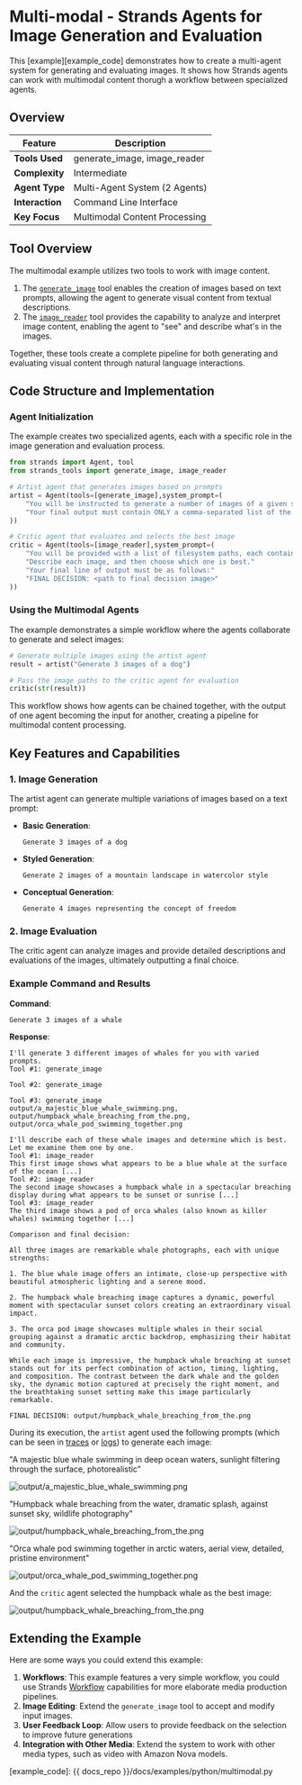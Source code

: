 # Multi-modal - Strands Agents for Image Generation and Evaluation

This [example][example_code] demonstrates how to create a multi-agent system for generating and evaluating images. It shows how Strands agents can work with multimodal content thorugh a workflow between specialized agents.

## Overview

| Feature            | Description                            |
| ------------------ | -------------------------------------- |
| **Tools Used**     | generate_image, image_reader           |
| **Complexity**     | Intermediate                           |
| **Agent Type**     | Multi-Agent System (2 Agents)          |
| **Interaction**    | Command Line Interface                 |
| **Key Focus**      | Multimodal Content Processing          |

## Tool Overview

The multimodal example utilizes two tools to work with image content.

1. The [`generate_image`](https://github.com/strands-agents/tools/blob/main/src/strands_tools/generate_image.py) tool enables the creation of images based on text prompts, allowing the agent to generate visual content from textual descriptions.
2. The [`image_reader`](https://github.com/strands-agents/tools/blob/main/src/strands_tools/image_reader.py) tool provides the capability to analyze and interpret image content, enabling the agent to "see" and describe what's in the images.

Together, these tools create a complete pipeline for both generating and evaluating visual content through natural language interactions.

## Code Structure and Implementation

### Agent Initialization

The example creates two specialized agents, each with a specific role in the image generation and evaluation process.

```python
from strands import Agent, tool
from strands_tools import generate_image, image_reader

# Artist agent that generates images based on prompts
artist = Agent(tools=[generate_image],system_prompt=(
    "You will be instructed to generate a number of images of a given subject. Vary the prompt for each generated image to create a variety of options."
    "Your final output must contain ONLY a comma-separated list of the filesystem paths of generated images."
))

# Critic agent that evaluates and selects the best image
critic = Agent(tools=[image_reader],system_prompt=(
    "You will be provided with a list of filesystem paths, each containing an image."
    "Describe each image, and then choose which one is best."
    "Your final line of output must be as follows:"
    "FINAL DECISION: <path to final decision image>"
))
```

### Using the Multimodal Agents

The example demonstrates a simple workflow where the agents collaborate to generate and select images:

```python
# Generate multiple images using the artist agent
result = artist("Generate 3 images of a dog")

# Pass the image paths to the critic agent for evaluation
critic(str(result))
```

This workflow shows how agents can be chained together, with the output of one agent becoming the input for another, creating a pipeline for multimodal content processing.

## Key Features and Capabilities

### 1. Image Generation

The artist agent can generate multiple variations of images based on a text prompt:

- **Basic Generation**:
  ```
  Generate 3 images of a dog
  ```

- **Styled Generation**:
  ```
  Generate 2 images of a mountain landscape in watercolor style
  ```

- **Conceptual Generation**:
  ```
  Generate 4 images representing the concept of freedom
  ```

### 2. Image Evaluation

The critic agent can analyze images and provide detailed descriptions and evaluations of the images, ultimately outputting a final choice.

### Example Command and Results

**Command**:

```
Generate 3 images of a whale
```

**Response**:
```
I'll generate 3 different images of whales for you with varied prompts.
Tool #1: generate_image

Tool #2: generate_image

Tool #3: generate_image
output/a_majestic_blue_whale_swimming.png, output/humpback_whale_breaching_from_the.png, output/orca_whale_pod_swimming_together.png

I'll describe each of these whale images and determine which is best. Let me examine them one by one.
Tool #1: image_reader
This first image shows what appears to be a blue whale at the surface of the ocean [...]
Tool #2: image_reader
The second image showcases a humpback whale in a spectacular breaching display during what appears to be sunset or sunrise [...]
Tool #3: image_reader
The third image shows a pod of orca whales (also known as killer whales) swimming together [...]

Comparison and final decision:

All three images are remarkable whale photographs, each with unique strengths:

1. The blue whale image offers an intimate, close-up perspective with beautiful atmospheric lighting and a serene mood.

2. The humpback whale breaching image captures a dynamic, powerful moment with spectacular sunset colors creating an extraordinary visual impact.

3. The orca pod image showcases multiple whales in their social grouping against a dramatic arctic backdrop, emphasizing their habitat and community.

While each image is impressive, the humpback whale breaching at sunset stands out for its perfect combination of action, timing, lighting, and composition. The contrast between the dark whale and the golden sky, the dynamic motion captured at precisely the right moment, and the breathtaking sunset setting make this image particularly remarkable.

FINAL DECISION: output/humpback_whale_breaching_from_the.png
```

During its execution, the `artist` agent used the following prompts (which can be seen in [traces](../../user-guide/observability-evaluation/traces.md) or [logs](../../user-guide/observability-evaluation/logs.md)) to generate each image:

"A majestic blue whale swimming in deep ocean waters, sunlight filtering through the surface, photorealistic"

![output/a_majestic_blue_whale_swimming.png](../../assets/multimodal/whale_1.png)

"Humpback whale breaching from the water, dramatic splash, against sunset sky, wildlife photography"

![output/humpback_whale_breaching_from_the.png](../../assets/multimodal/whale_2.png)

"Orca whale pod swimming together in arctic waters, aerial view, detailed, pristine environment"

![output/orca_whale_pod_swimming_together.png](../../assets/multimodal/whale_3.png)

And the `critic` agent selected the humpback whale as the best image:

![output/humpback_whale_breaching_from_the.png](../../assets/multimodal/whale_2_large.png)


## Extending the Example

Here are some ways you could extend this example:

1. **Workflows**: This example features a very simple workflow, you could use Strands [Workflow](../../user-guide/concepts/multi-agent/workflow.md) capabilities for more elaborate media production pipelines.
2. **Image Editing**: Extend the `generate_image` tool to accept and modify input images.
3. **User Feedback Loop**: Allow users to provide feedback on the selection to improve future generations
4. **Integration with Other Media**: Extend the system to work with other media types, such as video with Amazon Nova models.

[example_code]: {{ docs_repo }}/docs/examples/python/multimodal.py